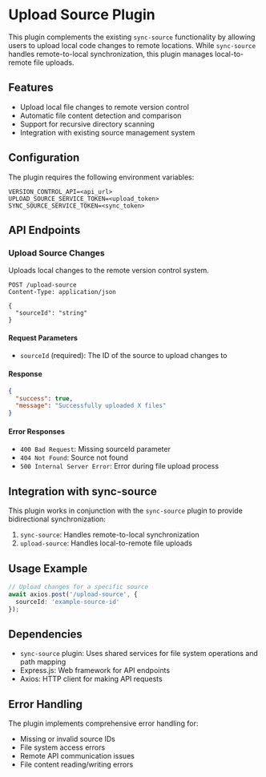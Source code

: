 # Upload Source Plugin

This plugin complements the existing `sync-source` functionality by allowing users to upload local code changes to remote locations. While `sync-source` handles remote-to-local synchronization, this plugin manages local-to-remote file uploads.

## Features

- Upload local file changes to remote version control
- Automatic file content detection and comparison
- Support for recursive directory scanning
- Integration with existing source management system

## Configuration

The plugin requires the following environment variables:

```env
VERSION_CONTROL_API=<api_url>
UPLOAD_SOURCE_SERVICE_TOKEN=<upload_token>
SYNC_SOURCE_SERVICE_TOKEN=<sync_token>
```

## API Endpoints

### Upload Source Changes

Uploads local changes to the remote version control system.

```http
POST /upload-source
Content-Type: application/json

{
  "sourceId": "string"
}
```

#### Request Parameters

- `sourceId` (required): The ID of the source to upload changes to

#### Response

```json
{
  "success": true,
  "message": "Successfully uploaded X files"
}
```

#### Error Responses

- `400 Bad Request`: Missing sourceId parameter
- `404 Not Found`: Source not found
- `500 Internal Server Error`: Error during file upload process

## Integration with sync-source

This plugin works in conjunction with the `sync-source` plugin to provide bidirectional synchronization:

1. `sync-source`: Handles remote-to-local synchronization
2. `upload-source`: Handles local-to-remote file uploads

## Usage Example

```typescript
// Upload changes for a specific source
await axios.post('/upload-source', {
  sourceId: 'example-source-id'
});
```

## Dependencies

- `sync-source` plugin: Uses shared services for file system operations and path mapping
- Express.js: Web framework for API endpoints
- Axios: HTTP client for making API requests

## Error Handling

The plugin implements comprehensive error handling for:
- Missing or invalid source IDs
- File system access errors
- Remote API communication issues
- File content reading/writing errors